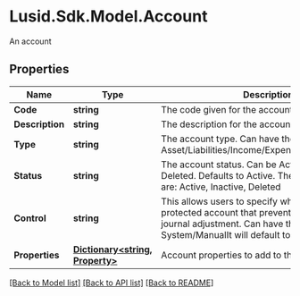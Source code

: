 # Lusid.Sdk.Model.Account
An account

## Properties

Name | Type | Description | Notes
------------ | ------------- | ------------- | -------------
**Code** | **string** | The code given for the account. | 
**Description** | **string** | The description for the account. | [optional] 
**Type** | **string** | The account type. Can have the values: Asset/Liabilities/Income/Expense/Capital/Revenue. | 
**Status** | **string** | The account status. Can be Active, Inactive or Deleted. Defaults to Active. The available values are: Active, Inactive, Deleted | 
**Control** | **string** | This allows users to specify whether this a protected account that prevents direct manual journal adjustment. Can have the values: System/ManualIt will default to “Manual”. | 
**Properties** | [**Dictionary&lt;string, Property&gt;**](Property.md) | Account properties to add to the account. | [optional] 

[[Back to Model list]](../README.md#documentation-for-models) [[Back to API list]](../README.md#documentation-for-api-endpoints) [[Back to README]](../README.md)

